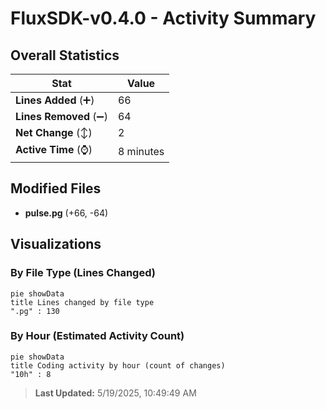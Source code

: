 # FluxSDK-v0.4.0 - Activity Summary 

## Overall Statistics

| Stat                   | Value                                                             |
| ---------------------- | ----------------------------------------------------------------- |
| **Lines Added** (➕)   | 66                                          |
| **Lines Removed** (➖) | 64                                        |
| **Net Change** (↕)    | 2                |
| **Active Time** (⌚)   | 8 minutes |


## Modified Files
- **pulse.pg** (+66, -64)

## Visualizations

### By File Type (Lines Changed)

```mermaid
pie showData
title Lines changed by file type
".pg" : 130
```

### By Hour (Estimated Activity Count)

```mermaid
pie showData
title Coding activity by hour (count of changes)
"10h" : 8
```


> **Last Updated:** 5/19/2025, 10:49:49 AM